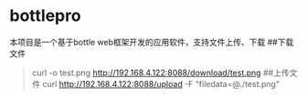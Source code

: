 # bottlepro
本项目是一个基于bottle web框架开发的应用软件，支持文件上传、下载
##下载文件
>curl -o test.png http://192.168.4.122:8088/download/test.png
##上传文件
>curl http://192.168.4.122:8088/upload -F "filedata=@./test.png"
